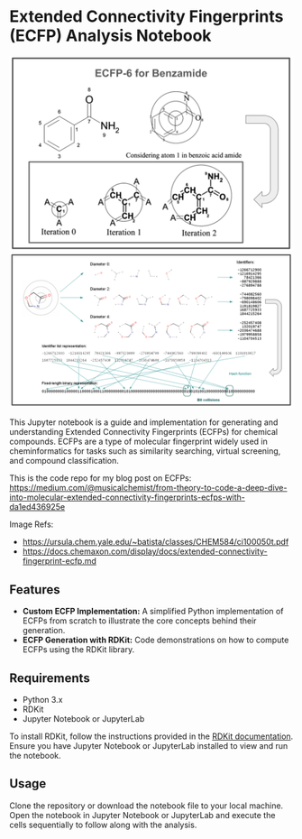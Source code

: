 # Extended Connectivity Fingerprints (ECFP) Analysis Notebook

![](ecfp_diagram_1.png)
![](ecfp_diagram_2.png)

This Jupyter notebook is a guide and implementation for generating and understanding Extended Connectivity Fingerprints (ECFPs) for chemical compounds. ECFPs are a type of molecular fingerprint widely used in cheminformatics for tasks such as similarity searching, virtual screening, and compound classification.

This is the code repo for my blog post on ECFPs: https://medium.com/@musicalchemist/from-theory-to-code-a-deep-dive-into-molecular-extended-connectivity-fingerprints-ecfps-with-da1ed436925e

Image Refs:
- https://ursula.chem.yale.edu/~batista/classes/CHEM584/ci100050t.pdf
- https://docs.chemaxon.com/display/docs/extended-connectivity-fingerprint-ecfp.md

## Features

- **Custom ECFP Implementation:** A simplified Python implementation of ECFPs from scratch to illustrate the core concepts behind their generation.
- **ECFP Generation with RDKit:** Code demonstrations on how to compute ECFPs using the RDKit library.

## Requirements

- Python 3.x
- RDKit
- Jupyter Notebook or JupyterLab

To install RDKit, follow the instructions provided in the [RDKit documentation](https://www.rdkit.org/docs/Install.html). Ensure you have Jupyter Notebook or JupyterLab installed to view and run the notebook.

## Usage

Clone the repository or download the notebook file to your local machine. Open the notebook in Jupyter Notebook or JupyterLab and execute the cells sequentially to follow along with the analysis.
